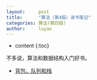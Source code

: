 ```yaml
---
layout:     post
title:      "算法（第4版）读书笔记"
categories: 算法(第四版)
author:     luyao
---
```


* content
{:toc}

不多说，算法和数据结构入门好书。




* [背包，队列和栈](2017-09-02-bag-queue-stack.md)
